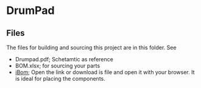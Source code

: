 # DrumPad

## Files
The files for building and sourcing this project are in this folder. See
- Drumpad.pdf; Schetamtic as reference
- BOM.xlsx; for sourcing your parts
- [iBom](https://htmlpreview.github.io/?https://github.com/PierreIsCoding/sdiy/blob/main/drumpad/ibom.html); Open the link or download is file and open it with your browser. It is ideal for placing the components.

